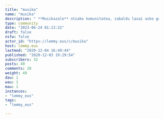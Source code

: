 ```yaml
---
title: "musika" 
name: "musika"
description: " **Musikazale** ntzako komunitatea, zabaldu lasai asko gustoko dituzun talde, abesti edo ta kontzertuak.Musikarekin zerikusia duen edozer hementxe aurki dezakegu."
type: community
date: "2023-06-24 01:13:32"
draft: false
nsfw: false
actor_id: "https://lemmy.eus/c/musika"
host: lemmy.eus
lastmod: "2020-12-04 16:49:44"
published: "2020-12-03 19:29:54"
subscribers: 32
posts: 49
comments: 20
weight: 49
dau: 1
wau: 1
mau: 1
instances:
- "lemmy_eus"
tags: 
- "lemmy_eus"

---
```


